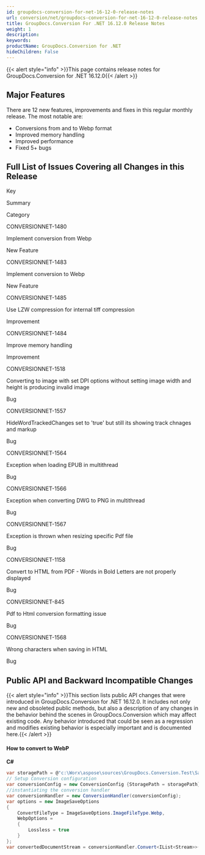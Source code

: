 ```yaml
---
id: groupdocs-conversion-for-net-16-12-0-release-notes
url: conversion/net/groupdocs-conversion-for-net-16-12-0-release-notes
title: GroupDocs.Conversion For .NET 16.12.0 Release Notes
weight: 1
description: 
keywords: 
productName: GroupDocs.Conversion for .NET
hideChildren: False
---
```

{{< alert style="info" >}}This page contains release notes for GroupDocs.Conversion for .NET 16.12.0{{< /alert >}}

## Major Features

There are 12 new features, improvements and fixes in this regular monthly release. The most notable are:

*   Conversions from and to Webp format
*   Improved memory handling
*   Improved performance
*   Fixed 5+ bugs

## Full List of Issues Covering all Changes in this Release

Key

Summary

Category

CONVERSIONNET-1480

Implement conversion from Webp

New Feature

CONVERSIONNET-1483

Implement conversion to Webp

New Feature

CONVERSIONNET-1485

Use LZW compression for internal tiff compression

Improvement

CONVERSIONNET-1484

Improve memory handling

Improvement

CONVERSIONNET-1518

Converting to image with set DPI options without setting image width and height is producing invalid image

Bug

CONVERSIONNET-1557

HideWordTrackedChanges set to 'true' but still its showing track chnages and markup

Bug

CONVERSIONNET-1564

Exception when loading EPUB in multithread

Bug

CONVERSIONNET-1566

Exception when converting DWG to PNG in multithread

Bug

CONVERSIONNET-1567

Exception is thrown when resizing specific Pdf file

Bug

CONVERSIONNET-1158

Convert to HTML from PDF - Words in Bold Letters are not properly displayed

Bug

CONVERSIONNET-845

Pdf to Html conversion formatting issue

Bug

CONVERSIONNET-1568

Wrong characters when saving in HTML

Bug

## Public API and Backward Incompatible Changes

{{< alert style="info" >}}This section lists public API changes that were introduced in GroupDocs.Conversion for .NET 16.12.0. It includes not only new and obsoleted public methods, but also a description of any changes in the behavior behind the scenes in GroupDocs.Conversion which may affect existing code. Any behavior introduced that could be seen as a regression and modifies existing behavior is especially important and is documented here.{{< /alert >}}

#### How to convert to WebP

**C#**

```csharp
var storagePath = @"c:\Worx\aspose\sources\GroupDocs.Conversion.Test\SampleFiles";
// Setup Conversion configuration
var conversionConfig = new ConversionConfig {StoragePath = storagePath};
//instantiating the conversion handler
var conversionHandler = new ConversionHandler(conversionConfig);
var options = new ImageSaveOptions
{
    ConvertFileType = ImageSaveOptions.ImageFileType.Webp,
    WebpOptions =
    {
        Lossless = true
    }
};
var convertedDocumentStream = conversionHandler.Convert<IList<Stream>>("sample.docx", options);


```
